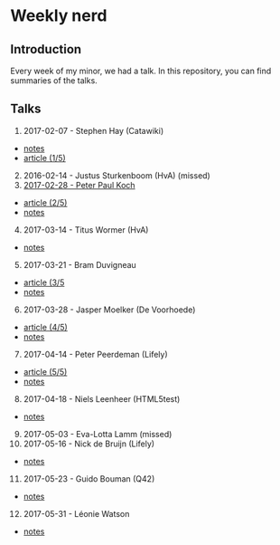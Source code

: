 # Weekly nerd

## Introduction
Every week of my minor, we had a talk. In this repository, you can find summaries of the talks.

## Talks
1. 2017-02-07 - Stephen Hay (Catawiki)
  * [notes](https://github.com/Frankwarnaar/minor-weekly-nerd/blob/master/1.stephen_hay.md)
  * [article (1/5)](https://github.com/Frankwarnaar/minor-weekly-nerd/blob/master/1.%20Keeping%20up%20with%20new%20web%20technologies.md)
2. 2016-02-14 - Justus Sturkenboom (HvA) (missed)
3. [2017-02-28 - Peter Paul Koch](https://github.com/Frankwarnaar/minor-weekly-nerd/blob/master/2.ppk.md)
 * [article (2/5)](https://github.com/Frankwarnaar/minor-weekly-nerd/blob/master/2.%20Why%20tooling%20isn't%20such%20a%20bad%20thing.md)
 * [notes](https://github.com/Frankwarnaar/minor-weekly-nerd/blob/master/2.ppk.md)
4. 2017-03-14 - Titus Wormer (HvA)
 * [notes](https://github.com/Frankwarnaar/minor-weekly-nerd/blob/master/4.titus.md)
5. 2017-03-21 - Bram Duvigneau
 * [article (3/5](https://github.com/Frankwarnaar/minor-weekly-nerd/blob/master/5.%20Making%20the%20web%20accessible%20for%20everyone.md)
 * [notes](https://github.com/Frankwarnaar/minor-weekly-nerd/blob/master/5.bram.md)
6. 2017-03-28 - Jasper Moelker (De Voorhoede)
 * [article (4/5)](https://github.com/Frankwarnaar/minor-weekly-nerd/blob/master/6.%20Progressive%20enhancement.md)
 * [notes](https://github.com/Frankwarnaar/minor-weekly-nerd/blob/master/6.jasper.md)
7. 2017-04-14 - Peter Peerdeman (Lifely)
 * [article (5/5)](https://github.com/Frankwarnaar/minor-weekly-nerd/blob/master/7.%20Pub%20sub%20pattern.md)
 * [notes](https://github.com/Frankwarnaar/minor-weekly-nerd/blob/master/7.peter.md)
8. 2017-04-18 - Niels Leenheer (HTML5test)
 * [notes](https://github.com/Frankwarnaar/minor-weekly-nerd/blob/master/8.niels.md)
9. 2017-05-03 - Eva-Lotta Lamm (missed)
10. 2017-05-16 - Nick de Bruijn (Lifely)
 * [notes](https://github.com/Frankwarnaar/minor-weekly-nerd/blob/master/10.nick.md)
11. 2017-05-23 - Guido Bouman (Q42)
 * [notes](https://github.com/Frankwarnaar/minor-weekly-nerd/blob/master/11.guido.md)
12. 2017-05-31 - Léonie Watson
 * [notes](https://github.com/Frankwarnaar/minor-weekly-nerd/blob/master/12.leonie.md)
